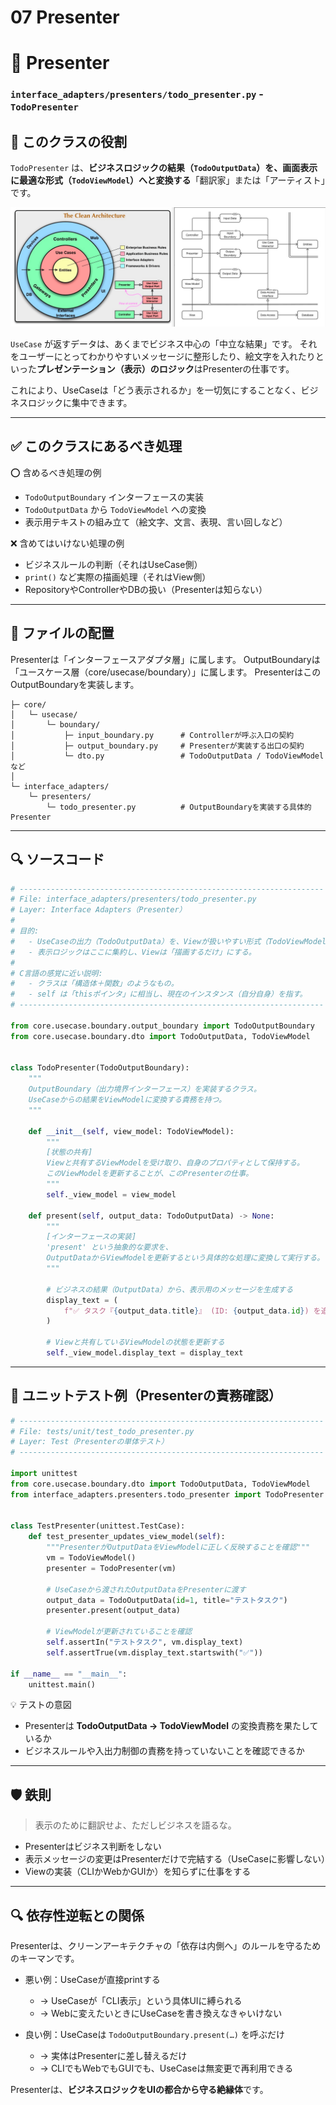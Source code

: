 # 07 Presenter

# 🎨 Presenter
### `interface_adapters/presenters/todo_presenter.py` - `TodoPresenter`


## 🧭 このクラスの役割

`TodoPresenter` は、**ビジネスロジックの結果（`TodoOutputData`）を、画面表示に最適な形式（`TodoViewModel`）へと変換する**「翻訳家」または「アーティスト」です。

![クリーンアーキテクチャ](../クリーンアーキテクチャ.png)

`UseCase` が返すデータは、あくまでビジネス中心の「中立な結果」です。
それをユーザーにとってわかりやすいメッセージに整形したり、絵文字を入れたりといった**プレゼンテーション（表示）のロジック**はPresenterの仕事です。

これにより、UseCaseは「どう表示されるか」を一切気にすることなく、ビジネスロジックに集中できます。

---

## ✅ このクラスにあるべき処理

⭕️ 含めるべき処理の例

* `TodoOutputBoundary` インターフェースの実装
* `TodoOutputData` から `TodoViewModel` への変換
* 表示用テキストの組み立て（絵文字、文言、表現、言い回しなど）

❌ 含めてはいけない処理の例

* ビジネスルールの判断（それはUseCase側）
* `print()` など実際の描画処理（それはView側）
* RepositoryやControllerやDBの扱い（Presenterは知らない）

---

## 📁 ファイルの配置

Presenterは「インターフェースアダプタ層」に属します。
OutputBoundaryは「ユースケース層（core/usecase/boundary）」に属します。
PresenterはこのOutputBoundaryを実装します。

```
├─ core/
│   └─ usecase/
│       └─ boundary/
│           ├─ input_boundary.py      # Controllerが呼ぶ入口の契約
│           ├─ output_boundary.py     # Presenterが実装する出口の契約
│           └─ dto.py                 # TodoOutputData / TodoViewModel など
│
└─ interface_adapters/
    └─ presenters/
        └─ todo_presenter.py          # OutputBoundaryを実装する具体的Presenter
```

---

## 🔍 ソースコード

```python
# --------------------------------------------------------------------
# File: interface_adapters/presenters/todo_presenter.py
# Layer: Interface Adapters（Presenter）
#
# 目的:
#   - UseCaseの出力（TodoOutputData）を、Viewが扱いやすい形式（TodoViewModel）に整形する。
#   - 表示ロジックはここに集約し、Viewは「描画するだけ」にする。
#
# C言語の感覚に近い説明:
#   - クラスは「構造体＋関数」のようなもの。
#   - self は「thisポインタ」に相当し、現在のインスタンス（自分自身）を指す。
# --------------------------------------------------------------------

from core.usecase.boundary.output_boundary import TodoOutputBoundary
from core.usecase.boundary.dto import TodoOutputData, TodoViewModel


class TodoPresenter(TodoOutputBoundary):
    """
    OutputBoundary（出力境界インターフェース）を実装するクラス。
    UseCaseからの結果をViewModelに変換する責務を持つ。
    """

    def __init__(self, view_model: TodoViewModel):
        """
        [状態の共有]
        Viewと共有するViewModelを受け取り、自身のプロパティとして保持する。
        このViewModelを更新することが、このPresenterの仕事。
        """
        self._view_model = view_model

    def present(self, output_data: TodoOutputData) -> None:
        """
        [インターフェースの実装]
        'present' という抽象的な要求を、
        OutputDataからViewModelを更新するという具体的な処理に変換して実行する。
        """

        # ビジネスの結果（OutputData）から、表示用のメッセージを生成する
        display_text = (
            f"✅ タスク『{output_data.title}』 (ID: {output_data.id}) を追加しました。"
        )

        # Viewと共有しているViewModelの状態を更新する
        self._view_model.display_text = display_text
```

---

## 🧪 ユニットテスト例（Presenterの責務確認）

```python
# --------------------------------------------------------------------
# File: tests/unit/test_todo_presenter.py
# Layer: Test（Presenterの単体テスト）
# --------------------------------------------------------------------

import unittest
from core.usecase.boundary.dto import TodoOutputData, TodoViewModel
from interface_adapters.presenters.todo_presenter import TodoPresenter


class TestPresenter(unittest.TestCase):
    def test_presenter_updates_view_model(self):
        """PresenterがOutputDataをViewModelに正しく反映することを確認"""
        vm = TodoViewModel()
        presenter = TodoPresenter(vm)

        # UseCaseから渡されたOutputDataをPresenterに渡す
        output_data = TodoOutputData(id=1, title="テストタスク")
        presenter.present(output_data)

        # ViewModelが更新されていることを確認
        self.assertIn("テストタスク", vm.display_text)
        self.assertTrue(vm.display_text.startswith("✅"))

if __name__ == "__main__":
    unittest.main()
```

💡 テストの意図

* Presenterは **TodoOutputData → TodoViewModel** の変換責務を果たしているか
* ビジネスルールや入出力制御の責務を持っていないことを確認できるか

---

## 🛡 鉄則

> 表示のために翻訳せよ、ただしビジネスを語るな。

* Presenterはビジネス判断をしない
* 表示メッセージの変更はPresenterだけで完結する（UseCaseに影響しない）
* Viewの実装（CLIかWebかGUIか）を知らずに仕事をする

---

## 🔍 依存性逆転との関係

Presenterは、クリーンアーキテクチャの「依存は内側へ」のルールを守るためのキーマンです。

* 悪い例：UseCaseが直接printする

  * → UseCaseが「CLI表示」という具体UIに縛られる
  * → Webに変えたいときにUseCaseを書き換えなきゃいけない

* 良い例：UseCaseは `TodoOutputBoundary.present(…)` を呼ぶだけ

  * → 実体はPresenterに差し替えるだけ
  * → CLIでもWebでもGUIでも、UseCaseは無変更で再利用できる

Presenterは、**ビジネスロジックをUIの都合から守る絶縁体**です。


